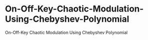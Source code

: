# On-Off-Key-Chaotic-Modulation-Using-Chebyshev-Polynomial
On-Off-Key Chaotic Modulation Using Chebyshev Polynomial

